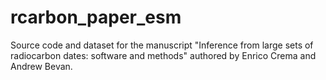 # rcarbon_paper_esm
Source code and dataset for the manuscript "Inference from large sets of radiocarbon dates: software and methods" authored by Enrico Crema and Andrew Bevan. 
